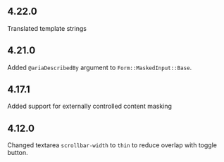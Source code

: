 ## 4.22.0

Translated template strings


## 4.21.0

Added `@ariaDescribedBy` argument to `Form::MaskedInput::Base`.

## 4.17.1

Added support for externally controlled content masking

## 4.12.0

Changed textarea `scrollbar-width` to `thin` to reduce overlap with toggle button.
